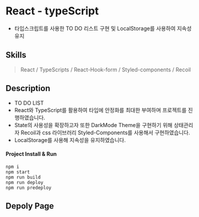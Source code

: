 # React - typeScript

- 타입스크립트를 사용한 TO DO 리스트 구현 및 LocalStorage를 사용하여 지속성 유지

## Skills

> React / TypeScripts / React-Hook-form / Styled-components / Recoil

## Description

- TO DO LIST
- React와 TypeScript를 활용하여 타입에 안정화를 최대한 부여하며 프로젝트를 진행하였습니다.
- State의 사용성을 확장하고자 또한 DarkMode Theme을 구현하기 위해 상태관리자 Recoil과 css 라이브러리 Styled-Components를 사용해서 구현하였습니다.
- LocalStorage를 사용해 지속성을 유지하였습니다.

#### Project Install & Run

```
npm i
npm start
npm run build
npm run deploy
npm run predeploy
```

## Depoly Page
